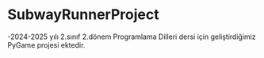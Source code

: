 # SubwayRunnerProject
-2024-2025 yılı 2.sınıf 2.dönem Programlama Dilleri dersi için geliştirdiğimiz PyGame projesi ektedir.
